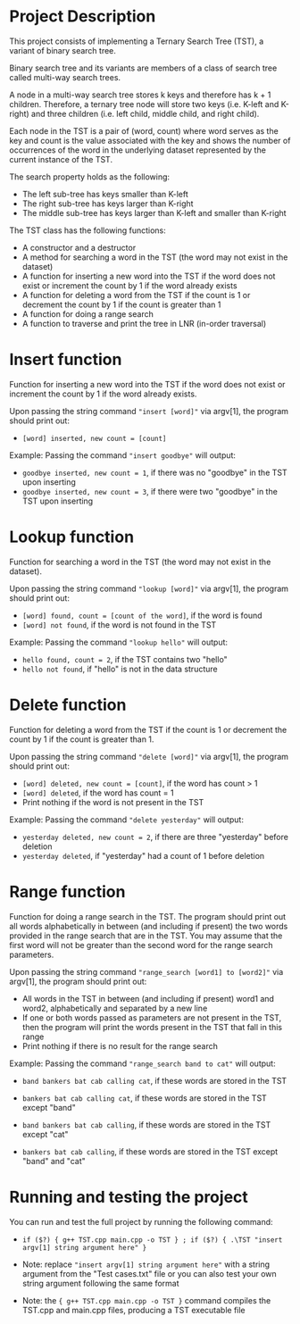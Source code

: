 # Project Description

This project consists of implementing a Ternary Search Tree (TST), a variant of binary search tree.

Binary search tree and its variants are members of a class of search tree called multi-way search trees. 

A node in a multi-way search tree stores k keys and therefore has k + 1 children. 
Therefore, a ternary tree node will store two keys (i.e. K-left and K-right) and three children (i.e. left child, middle child, and right child).

Each node in the TST is a pair of (word, count) where word serves as the key and count is the value associated with the key
and shows the number of occurrences of the word in the underlying dataset represented by the current instance of the TST.

The search property holds as the following:
- The left sub-tree has keys smaller than K-left
- The right sub-tree has keys larger than K-right
- The middle sub-tree has keys larger than K-left and smaller than K-right

The TST class has the following functions:
-  A constructor and a destructor
-  A method for searching a word in the TST (the word may not exist in the dataset)
-  A function for inserting a new word into the TST if the word does not exist or increment the count by 1 if the word already exists
-  A function for deleting a word from the TST if the count is 1 or decrement the count by 1 if the count is greater than 1
-  A function for doing a range search
-  A function to traverse and print the tree in LNR (in-order traversal)

# Insert function

Function for inserting a new word into the TST if the word does not exist or increment the count by 1 if the word already exists.

Upon passing the string command `"insert [word]"` via argv[1], the program should print out:
- `[word] inserted, new count = [count]`

Example:
Passing the command `"insert goodbye"` will output:
- `goodbye inserted, new count = 1`, if there was no "goodbye" in the TST upon inserting
- `goodbye inserted, new count = 3`, if there were two "goodbye" in the TST upon inserting

# Lookup function

Function for searching a word in the TST (the word may not exist in the dataset).

Upon passing the string command `"lookup [word]"` via argv[1], the program should print out:
- `[word] found, count = [count of the word]`, if the word is found
- `[word] not found`, if the word is not found in the TST

Example:
Passing the command `"lookup hello"` will output:
- `hello found, count = 2`, if the TST contains two "hello"
- `hello not found`, if "hello" is not in the data structure

# Delete function

Function for deleting a word from the TST if the count is 1 or decrement the count by 1 if the count is greater than 1.

Upon passing the string command `"delete [word]"` via argv[1], the program should print out:
- `[word] deleted, new count = [count]`, if the word has count > 1
- `[word] deleted`, if the word has count = 1
- Print nothing if the word is not present in the TST

Example:
Passing the command `"delete yesterday"` will output:
- `yesterday deleted, new count = 2`, if there are three "yesterday" before deletion
- `yesterday deleted`, if "yesterday" had a count of 1 before deletion

# Range function

Function for doing a range search in the TST.
The program should print out all words alphabetically in between (and including if present) the two words provided in the range search that are in the TST.
You may assume that the first word will not be greater than the second word for the range search parameters.

Upon passing the string command `"range_search [word1] to [word2]"` via argv[1], the program should print out:
- All words in the TST in between (and including if present) word1 and word2, alphabetically and separated by a new line
- If one or both words passed as parameters are not present in the TST, then the program will print the words present in the TST that fall in this range
- Print nothing if there is no result for the range search

Example:
Passing the command `"range_search band to cat"` will output:
- `band
   bankers
   bat
   cab
   calling
   cat`, if these words are stored in the TST

- `bankers
   bat
   cab
   calling
   cat`, if these words are stored in the TST except "band"

- `band
   bankers
   bat
   cab
   calling`, if these words are stored in the TST except "cat"

- `bankers
   bat
   cab
   calling`, if these words are stored in the TST except "band" and "cat"

# Running and testing the project

You can run and test the full project by running the following command:

- `if ($?) { g++ TST.cpp main.cpp -o TST } ; if ($?) { .\TST "insert argv[1] string argument here" }`

- Note: replace `"insert argv[1] string argument here"` with a string argument from the "Test cases.txt" file
        or you can also test your own string argument following the same format

- Note: the `{ g++ TST.cpp main.cpp -o TST }` command compiles the TST.cpp and main.cpp files,
        producing a TST executable file
